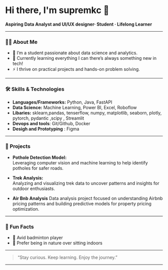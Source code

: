 # Hi there, I'm supremkc 👋

**Aspiring Data Analyst and UI/UX designer· Student · Lifelong Learner**

---

### 👩‍💻 About Me

- 🔬 I’m a student passionate about data science and analytics.
- 🌱 Currently learning everything I can there’s always something new in tech!
- ⚡ I thrive on practical projects and hands-on problem solving.

---

### 🛠️ Skills & Technologies

- **Languages/Frameworks:** Python, Java, FastAPI
- **Data Science:** Machine Learning, Power BI, Excel, Roboflow
- **Libaries:** sklearn,pandas, tenserflow, numpy, matplotlib, seaborn, plotly, pytorch, pydantic ,scipy , Streamlit
- **Devops and tools**: Git/Github, Docker
- **Desigh and Prototyping** : Figma
---
### 🚀 Projects

- **Pothole Detection Model:**  
  Leveraging computer vision and machine learning to help identify potholes for safer roads.

- **Trek Analysis:**  
  Analyzing and visualizing trek data to uncover patterns and insights for outdoor enthusiasts.

 - **Air Bnb Analysis**
  Data analysis project focused on understanding Airbnb pricing patterns and building predictive models for property pricing optimization.

---

### 🌳 Fun Facts

- 🏸 Avid badminton player
- 🌲 Prefer being in nature over sitting indoors

---

> “Stay curious. Keep learning. Enjoy the journey.”

---

<!--
Add social links or contact info here if you wish in the future!
-->
